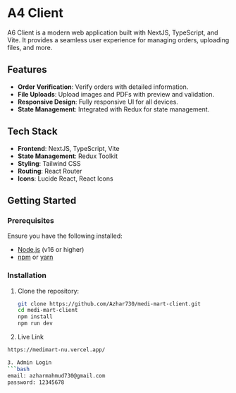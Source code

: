 # A4 Client

A6 Client is a modern web application built with NextJS, TypeScript, and Vite. It provides a seamless user experience for managing orders, uploading files, and more.



## Features

- **Order Verification**: Verify orders with detailed information.
- **File Uploads**: Upload images and PDFs with preview and validation.
- **Responsive Design**: Fully responsive UI for all devices.
- **State Management**: Integrated with Redux for state management.

## Tech Stack

- **Frontend**: NextJS, TypeScript, Vite
- **State Management**: Redux Toolkit
- **Styling**: Tailwind CSS
- **Routing**: React Router
- **Icons**: Lucide React, React Icons

## Getting Started

### Prerequisites

Ensure you have the following installed:

- [Node.js](https://nodejs.org/) (v16 or higher)
- [npm](https://www.npmjs.com/) or [yarn](https://yarnpkg.com/)

### Installation

1. Clone the repository:

   ```bash
   git clone https://github.com/Azhar730/medi-mart-client.git
   cd medi-mart-client
   npm install
   npm run dev

2. Live Link
  ```bash
  https://medimart-nu.vercel.app/

3. Admin Login
  ```bash
  email: azharmahmud730@gmail.com
  password: 12345678